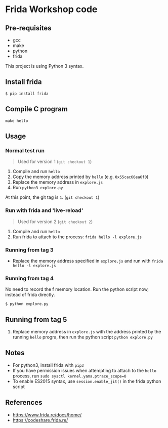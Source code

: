 # Frida Workshop code

## Pre-requisites
- gcc
- make
- python
- frida

This project is using Python 3 syntax.

## Install frida

```
$ pip install frida
```

## Compile C program

```
make hello
```

## Usage

### Normal test run

> Used for version 1 (`git checkout 1`)

1. Compile and run `hello`
2. Copy the memory address printed by `hello` (e.g. `0x55cac66ea6f0`)
3. Replace the memory address in `explore.js`
4. Run `python3 explore.py`

At this point, the git tag is `1`. (`git checkout 1`)

### Run with frida and 'live-reload'

> Used for version 2 (`git checkout 2`)

1. Compile and run `hello`
2. Run frida to attach to the process: `frida hello -l explore.js`

### Running from tag 3

- Replace the memory address specified in `explore.js` and run with `frida hello -l explore.js`

### Running from tag 4

No need to record the f memory location. Run the python script now, instead of frida directly.

```
$ python explore.py
```

## Running from tag 5

1. Replace memory address in `explore.js` with the address printed by the running `hello` progra, then run the python script `python explore.py`

## Notes
- For python3, install frida with `pip3`
- If you have permission issues when attempting to attach to the `hello` process, run `sudo sysctl kernel.yama.ptrace_scope=0`
- To enable ES2015 syntax, use `session.enable_jit()` in the frida python script

## References
- https://www.frida.re/docs/home/
- https://codeshare.frida.re/


